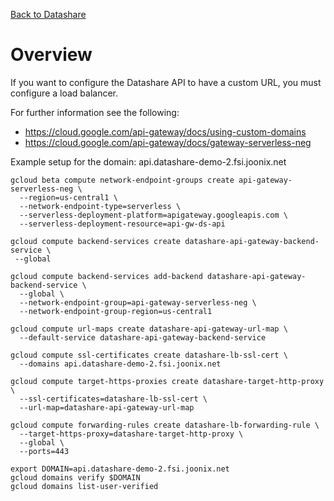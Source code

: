 [Back to Datashare](./README.md)

# Overview
If you want to configure the Datashare API to have a custom URL, you must configure a load balancer.

For further information see the following:
- https://cloud.google.com/api-gateway/docs/using-custom-domains
- https://cloud.google.com/api-gateway/docs/gateway-serverless-neg

Example setup for the domain: api.datashare-demo-2.fsi.joonix.net
```
gcloud beta compute network-endpoint-groups create api-gateway-serverless-neg \
  --region=us-central1 \
  --network-endpoint-type=serverless \
  --serverless-deployment-platform=apigateway.googleapis.com \
  --serverless-deployment-resource=api-gw-ds-api

gcloud compute backend-services create datashare-api-gateway-backend-service \
 --global

gcloud compute backend-services add-backend datashare-api-gateway-backend-service \
  --global \
  --network-endpoint-group=api-gateway-serverless-neg \
  --network-endpoint-group-region=us-central1

gcloud compute url-maps create datashare-api-gateway-url-map \
  --default-service datashare-api-gateway-backend-service

gcloud compute ssl-certificates create datashare-lb-ssl-cert \
  --domains api.datashare-demo-2.fsi.joonix.net

gcloud compute target-https-proxies create datashare-target-http-proxy \
  --ssl-certificates=datashare-lb-ssl-cert \
  --url-map=datashare-api-gateway-url-map

gcloud compute forwarding-rules create datashare-lb-forwarding-rule \
  --target-https-proxy=datashare-target-http-proxy \
  --global \
  --ports=443

export DOMAIN=api.datashare-demo-2.fsi.joonix.net
gcloud domains verify $DOMAIN
gcloud domains list-user-verified
```